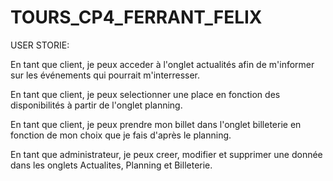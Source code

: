 # TOURS_CP4_FERRANT_FELIX

USER STORIE:

En tant que client, je peux acceder à l'onglet actualités afin de m'informer sur les événements qui pourrait m'interresser.

En tant que client, je peux selectionner une place en fonction des disponibilités à partir de l'onglet planning.

En tant que client, je peux prendre mon billet dans l'onglet billeterie en fonction de mon choix que je fais d'après le planning.

En tant que administrateur, je peux creer, modifier et supprimer une donnée dans les onglets Actualites, Planning et Billeterie.